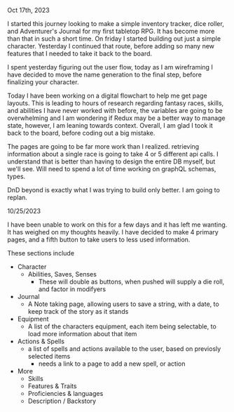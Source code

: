 Oct 17th, 2023

I started this journey looking to make a simple inventory tracker, dice roller, and Adventurer's Journal for my first tabletop RPG. It has become more than that in such a short time. On friday I started building out just a simple character. Yesterday I continued that route, before adding so many new features that I needed to take it back to the board. 

I spent yesterday figuring out the user flow, today as I am wireframing I have decided to move the name generation to the final step, before finalizing your character.

Today I have been working on a digital flowchart to help me get page layouts. This is leading to hours of research regarding fantasy races, skills, and abilities I have never worked with before, the variables are going to be overwhelming and I am wondering if Redux may be a better way to manage state, however, I am leaning towards context. Overall, I am glad I took it back to the board, before coding out a big mistake. 

The pages are going to be far more work than I realized. retrieving information about a single race is going to take 4 or 5 different api calls. I understand that is better than having to design the entire DB myself, but we'll see. Will need to spend a lot of time working on graphQL schemas, types.

DnD beyond is exactly what I was trying to build only better. I am going to replan. 

10/25/2023

I have been unable to work on this for a few days and it has left me wanting. It has weighed on my thoughts heavily. I have decided to make 4 primary pages, and a fifth button to take users to less used information. 

These sections include 
- Character
    - Abilities, Saves, Senses
        - These will double as buttons, when pushed will supply a die roll, and factor in modifyers
- Journal
    - A Note taking page, allowing users to save a string, with a date, to keep track of the story as it stands
- Equipment
    - A list of the characters equipment, each item being selectable, to load more information about that item
- Actions & Spells
    - a list of spells and actions available to the user, based on previosly selected items
        - needs a link to a page to add a new spell, or action
- More
    - Skills
    - Features & Traits
    - Proficiencies & languages
    - Description / Backstory
